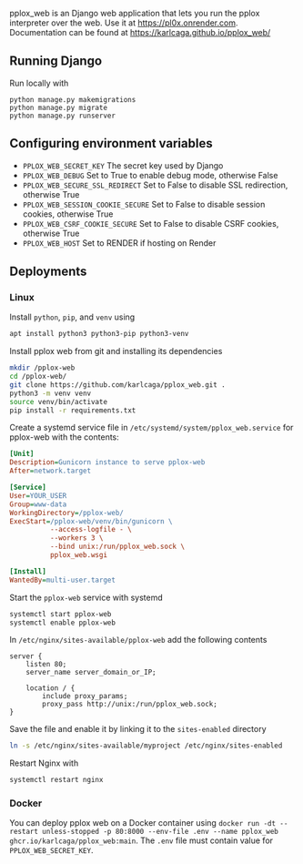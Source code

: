 pplox_web is an Django web application that lets you run the pplox interpreter over the web.
Use it at https://pl0x.onrender.com.
Documentation can be found at https://karlcaga.github.io/pplox_web/

## Running Django
Run locally with
```
python manage.py makemigrations
python manage.py migrate
python manage.py runserver
```

## Configuring environment variables
- `PPLOX_WEB_SECRET_KEY` The secret key used by Django
- `PPLOX_WEB_DEBUG` Set to True to enable debug mode, otherwise False
- `PPLOX_WEB_SECURE_SSL_REDIRECT` Set to False to disable SSL redirection, otherwise True
- `PPLOX_WEB_SESSION_COOKIE_SECURE` Set to False to disable session cookies, otherwise True
- `PPLOX_WEB_CSRF_COOKIE_SECURE` Set to False to disable CSRF cookies, otherwise True
- `PPLOX_WEB_HOST` Set to RENDER if hosting on Render

## Deployments

### Linux
Install `python`, `pip`, and `venv` using 

```bash
apt install python3 python3-pip python3-venv
```

Install pplox web from git and installing its dependencies 
```bash
mkdir /pplox-web
cd /pplox-web/
git clone https://github.com/karlcaga/pplox_web.git .
python3 -m venv venv
source venv/bin/activate
pip install -r requirements.txt
```

Create a systemd service file in `/etc/systemd/system/pplox_web.service` for pplox-web with the contents:
```ini
[Unit]
Description=Gunicorn instance to serve pplox-web
After=network.target

[Service]
User=YOUR_USER
Group=www-data
WorkingDirectory=/pplox-web/
ExecStart=/pplox-web/venv/bin/gunicorn \
          --access-logfile - \
          --workers 3 \
          --bind unix:/run/pplox_web.sock \
          pplox_web.wsgi

[Install]
WantedBy=multi-user.target
```

Start the `pplox-web` service with systemd
```bash
systemctl start pplox-web
systemctl enable pplox-web
```

In `/etc/nginx/sites-available/pplox-web` add the following contents
```
server {
    listen 80;
    server_name server_domain_or_IP;

    location / {
        include proxy_params;
        proxy_pass http://unix:/run/pplox_web.sock;
}
```

Save the file and enable it by linking it to the `sites-enabled` directory
```bash
ln -s /etc/nginx/sites-available/myproject /etc/nginx/sites-enabled
```

Restart Nginx with
```bash
systemctl restart nginx
```


### Docker
You can deploy pplox web on a Docker container using `docker run -dt --restart unless-stopped -p 80:8000 --env-file .env --name pplox_web ghcr.io/karlcaga/pplox_web:main`.
The `.env` file must contain value for `PPLOX_WEB_SECRET_KEY`.